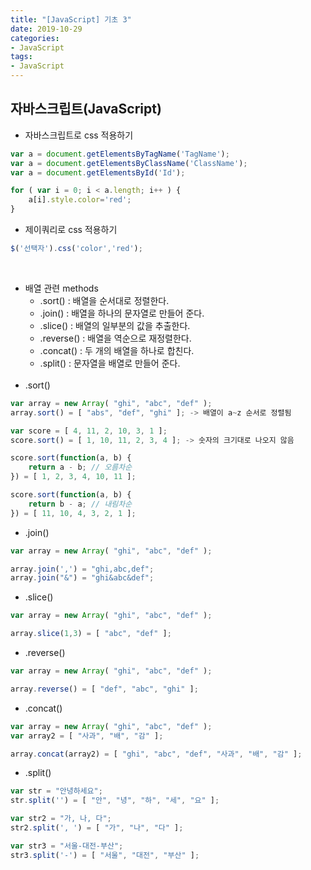 ```yaml
---
title: "[JavaScript] 기초 3"
date: 2019-10-29
categories:
- JavaScript
tags:
- JavaScript
---
```


## 자바스크립트(JavaScript)

- 자바스크립트로 css 적용하기

```javascript
var a = document.getElementsByTagName('TagName');
var a = document.getElementsByClassName('ClassName');
var a = document.getElementsById('Id');

for ( var i = 0; i < a.length; i++ ) {
    a[i].style.color='red';
}
```

- 제이쿼리로 css 적용하기

```javascript
$('선택자').css('color','red');
```
<br>

- 배열 관련 methods
    - .sort() : 배열을 순서대로 정렬한다.
    - .join() : 배열을 하나의 문자열로 만들어 준다.
    - .slice() : 배열의 일부분의 값을 추출한다.
    - .reverse() : 배열을 역순으로 재정렬한다.
    - .concat() : 두 개의 배열을 하나로 합친다.
    - .split() : 문자열을 배열로 만들어 준다.<br><br>
- .sort()
```javascript
var array = new Array( "ghi", "abc", "def" );
array.sort() = [ "abs", "def", "ghi" ]; -> 배열이 a~z 순서로 정렬됨

var score = [ 4, 11, 2, 10, 3, 1 ];
score.sort() = [ 1, 10, 11, 2, 3, 4 ]; -> 숫자의 크기대로 나오지 않음

score.sort(function(a, b) { 
    return a - b; // 오름차순
}) = [ 1, 2, 3, 4, 10, 11 ];

score.sort(function(a, b) { 
    return b - a; // 내림차순
}) = [ 11, 10, 4, 3, 2, 1 ];
```
- .join()
```javascript
var array = new Array( "ghi", "abc", "def" );

array.join(',') = "ghi,abc,def";
array.join("&") = "ghi&abc&def";
```

- .slice()
```javascript
var array = new Array( "ghi", "abc", "def" );

array.slice(1,3) = [ "abc", "def" ];
```
- .reverse()
```javascript
var array = new Array( "ghi", "abc", "def" );

array.reverse() = [ "def", "abc", "ghi" ];
```

- .concat()
```javascript
var array = new Array( "ghi", "abc", "def" );
var array2 = [ "사과", "배", "감" ];

array.concat(array2) = [ "ghi", "abc", "def", "사과", "배", "감" ];
```

- .split()
```javascript
var str = "안녕하세요";
str.split('') = [ "안", "녕", "하", "세", "요" ];

var str2 = "가, 나, 다";
str2.split(', ') = [ "가", "나", "다" ];

var str3 = "서울-대전-부산";
str3.split('-') = [ "서울", "대전", "부산" ];
```
